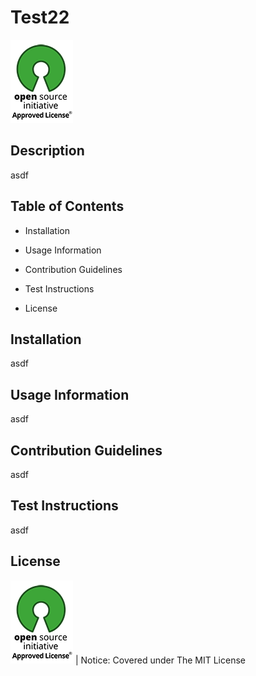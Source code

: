 # Test22

![MIT License](./assets/mit_license_1.png)

## Description

asdf

## Table of Contents

- Installation
- Usage Information
- Contribution Guidelines
- Test Instructions

- License

## Installation

asdf

## Usage Information

asdf

## Contribution Guidelines

asdf

## Test Instructions

asdf

## License

![MIT License](./assets/mit_license_1.png) | Notice: Covered under The MIT License